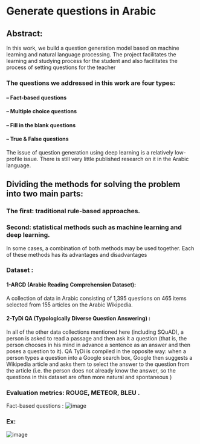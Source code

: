 # Generate questions in Arabic

## Abstract:
In this work, we build a question generation model based on machine learning and natural language processing. The project facilitates the learning and studying process for the student and also facilitates the process of setting questions for the teacher

 ### The questions we addressed in this work are four types:
  
  #### – Fact-based questions 
   
   ####  – Multiple choice questions
   
  #### – Fill in the blank questions
  
 ####  – True & False questions

The issue of question generation using deep learning is a relatively low-profile issue. There is still very little published research on it in the Arabic language.

## Dividing the methods for solving the problem into two main parts:
 ### The first: traditional rule-based approaches.
### Second: statistical methods such as machine learning and deep learning.

   In some cases, a combination of both methods may be used together. Each of these methods has its advantages and disadvantages

### Dataset :
#### 1-ARCD (Arabic Reading Comprehension Dataset):
A collection of data in Arabic consisting of 1,395 questions on 465 items selected from 155 articles on the Arabic Wikipedia.

#### 2-TyDi QA (Typologically Diverse Question Answering) :
In all of the other data collections mentioned here (including SQuAD), a person is asked to read a passage and then ask it a question (that is, the person chooses in his mind in advance a sentence as an answer and then poses a question to it).
QA TyDi is compiled in the opposite way: when a person types a question into a Google search box, Google then suggests a Wikipedia article and asks them to select the answer to the question from the article (i.e. the person does not already know the answer, so the questions in this dataset are often more natural and spontaneous )

### Evaluation metrics: ROUGE, METEOR, BLEU .

Fact-based questions :
![image](https://github.com/halalek/Questions-Generation/assets/112726630/d9f941d2-93a6-4899-88de-52e2ca263d84)


### Ex:
![image](https://github.com/halalek/Questions-Generation/assets/112726630/9db8d11d-10c9-4711-b3e1-59d6ef3d981a)

